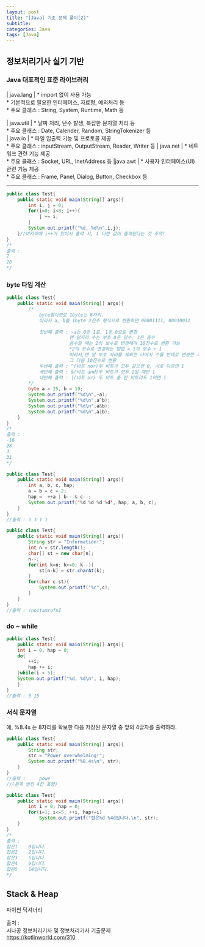 ```yaml
---
layout: post
title: "[Java] 기초 문제 풀이(2)"
subtitle: 
categories: Java
tags: [Java]
--- 
```

## 정보처리기사 실기 기반  
### Java 대표적인 표준 라이브러리

| java.lang | * import 없이 사용 가능<br>  * 기본적으로 필요한 인터페이스, 자료형, 예외처리 등 <br> * 주요 클래스 : String, System, Runtime, Math 등  

| java.util | * 날짜 처리, 난수 발생, 복잡한 문자열 처리 등  <br> * 주요 클래스 : Date, Calender, Random, StringTokenizer 등  
| java.io | * 파일 입출력 기능 및 프로토콜 제공 <br> * 주요 클래스 : inputStream, OutputStream, Reader, Writer 등
| java.net | * 네트워크 관련 기능 제공 <br> * 주요 클래스 : Socket, URL, InetAddress 등
|java.awt | * 사용자 인터페이스(UI) 관련 기능 제공 <br> * 주요 클래스 : Frame, Panel, Dialog, Button, Checkbox 등  


***


```JAVA
public class Test{
    public static void main(String[] args){
        int i, j = 0;
        for(i=0; i<8; i++){
            j += i;
        }
        System.out.printf("%d, %d\n",i,j);
    }//마지막에 i++가 있어서 출력 시, 1 더한 값이 출력된다는 것 주의!
}
/*
출력 :
7
28
*/
```


### byte 타입 계산
```JAVA
public class Test{
    public static void main(String[] args){
        /*
            byte형이므로 1byte는 8자리.
            따라서 a, b를 1byte 2진수 형식으로 변환하면 00001111, 00010011
            
            첫번째 출력 : ~a는 0은 1로, 1은 0으로 변경
                       맨 앞자리 수는 부호 0은 양수, 1은 음수
                       음수일 때는 2의 보수로 변경해야 10진수로 변환 가능
                       *2의 보수로 변경하는 방법 = 1의 보수 + 1
                       따라서,맨 앞 부호 자리를 제외한 나머지 수를 반대로 변경한 후, 1 더하기
                       그 다음 10진수로 변환
            두번째 출력 : ^(비트 nor)두 비트가 모두 같으면 0, 서로 다르면 1
            세번째 출력 : &(비트 and)두 비트가 모두 1일 때만 1
            네번째 출력 : |(비트 or) 두 비트 중 한 비트라도 1이면 1
        */
        byte a = 25, b = 19;
        System.out.printf("%d\n",~a); 
        System.out.printf("%d\n",a^b);
        System.out.printf("%d\n",a&b);
        System.out.printf("%d\n",a|b);
    }
}
/*
출력 :
-16
28
3
31
*/
```


```JAVA
public class Test{
    public static void main(String[] args){
        int a, b, c, hap;
        a = b = c = 2;
        hap =  ++a | b-- & c--;
        System.out.printf('%d %d %d %d', hap, a, b, c);     
    }
}
//출력 : 3 3 1 1
```


```JAVA
public class Test{
    public static void main(String[] args){
        String str = "Information!";
        int n = str.length();
        char[] st = new char[n];
        n--;
        for(int k=n; k>=0; k--){
            st[n-k] = str.charAt(k);
        }
        for(char c:st){
            System.out.printf("%c",c);
        }
    }
}
//출력 : !noitamrofnI
```


### do ~ while
```JAVA
public class Test{
    public static void main(String[] args){
    int i = 0, hap = 0;
    do{
        ++i;
        hap += i;
    }while(i < 5);
    System.out.printf("%d, %d\n", i, hap);
    }
}
//출력 : 5 15
```


### 서식 문자열
예, %8.4s 는 8자리를 확보한 다음 저장된 문자열 중 앞의 4글자를 출력하라. 
```JAVA
public class Test{
    public static void main(String[] args){
        String str;
        str = "Power overwhelming!";
        System.out.printf("%8.4s\n", str);
    }
}
//출력 :     powe
//(왼쪽 빈칸 4칸 포함)
```


```JAVA
public class Test{
    public static void main(String[] args){
        int i = 0, hap = 0;
        for(i=1; i<=5; ++i, hap+=i)
            System.out.printf("합은%d %4d입니다.\n", str);
    }
}
/*
출력 : 
합은1    0입니다.
합은2    2입니다.
합은3    5입니다.
합은4    9입니다.
합은5    14입니다.
*/
```


## Stack & Heap
파이썬 딕셔너리
<!-- 
```JAVA
public class Test{
    public static void main(String[] args){
        
    }
}
```
-->



출처 :  
시나공 정보처리기사 및 정보처리기사 기출문제  
<https://kotlinworld.com/310>
